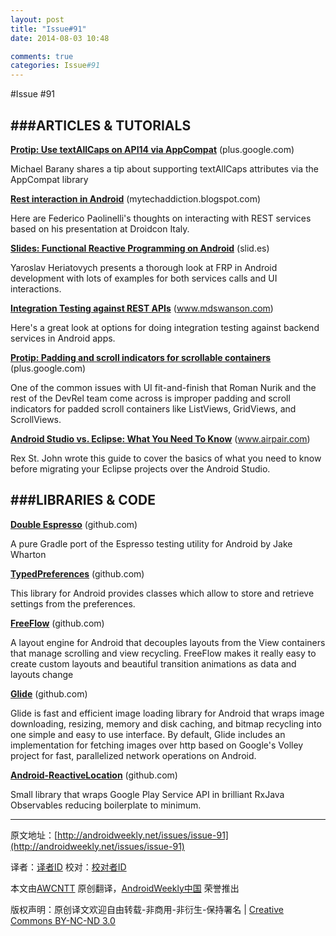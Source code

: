 ```yaml
---
layout: post
title: "Issue#91"
date: 2014-08-03 10:48

comments: true
categories: Issue#91
---
```


#Issue #91

###ARTICLES & TUTORIALS
---

[**Protip: Use textAllCaps on API14 via AppCompat**](https://plus.google.com/+MichaelBarany/posts/XomDmWkcwf8) (plus.google.com) 

Michael Barany shares a tip about supporting textAllCaps attributes via the AppCompat library

[**Rest interaction in Android**](http://mytechaddiction.blogspot.com/2014/02/rest-interaction-in-android.html) (mytechaddiction.blogspot.com)

Here are Federico Paolinelli's thoughts on interacting with REST services based on his presentation at Droidcon Italy.

 
[**Slides: Functional Reactive Programming on Android**](http://slides.com/yaroslavheriatovych/frponandroid/#/) (slid.es) 

Yaroslav Heriatovych presents a thorough look at FRP in Android development with lots of examples for both services calls and UI interactions.

[**Integration Testing against REST APIs**](http://www.mdswanson.com/blog/2014/02/24/integration-testing-rest-apis-for-android.html) (www.mdswanson.com) 

Here's a great look at options for doing integration testing against backend services in Android apps.

[**Protip: Padding and scroll indicators for scrollable containers**](https://plus.google.com/+AndroidDevelopers/posts/LpAA7q4jw9M) (plus.google.com) 

One of the common issues with UI fit-and-finish that Roman Nurik and the rest of the DevRel team come across is improper padding and scroll indicators for padded scroll containers like ListViews, GridViews, and ScrollViews.

[**Android Studio vs. Eclipse: What You Need To Know**](http://www.airpair.com/android/android-studio-vs-eclipse) (www.airpair.com) 

Rex St. John wrote this guide to cover the basics of what you need to know before migrating your Eclipse projects over the Android Studio.

###LIBRARIES & CODE
---

[**Double Espresso**](https://github.com/JakeWharton/double-espresso) (github.com) 

A pure Gradle port of the Espresso testing utility for Android by Jake Wharton

[**TypedPreferences**](https://github.com/johnjohndoe/TypedPreferences) (github.com) 

This library for Android provides classes which allow to store and retrieve settings from the preferences.


[**FreeFlow**](https://github.com/Comcast/FreeFlow) (github.com)

A layout engine for Android that decouples layouts from the View containers that manage scrolling and view recycling. FreeFlow makes it really easy to create custom layouts and beautiful transition animations as data and layouts change

 
[**Glide**](https://github.com/bumptech/glide) (github.com) 

Glide is fast and efficient image loading library for Android that wraps image downloading, resizing, memory and disk caching, and bitmap recycling into one simple and easy to use interface. By default, Glide includes an implementation for fetching images over http based on Google's Volley project for fast, parallelized network operations on Android.

[**Android-ReactiveLocation**](https://github.com/mcharmas/Android-ReactiveLocation) (github.com) 

Small library that wraps Google Play Service API in brilliant RxJava Observables reducing boilerplate to minimum.

---


原文地址：[http://androidweekly.net/issues/issue-91](http://androidweekly.net/issues/issue-91)

译者：[译者ID](https://github.com/译者ID) 校对：[校对者ID](https://github.com/校对者ID)

本文由[AWCNTT](https://github.com/AWCNTT) 原创翻译，[AndroidWeekly中国](http://www.androidweekly.cn/) 荣誉推出

版权声明：原创译文欢迎自由转载-非商用-非衍生-保持署名 | [Creative Commons BY-NC-ND 3.0](http://creativecommons.org/licenses/by-nc-nd/3.0/deed.zh)